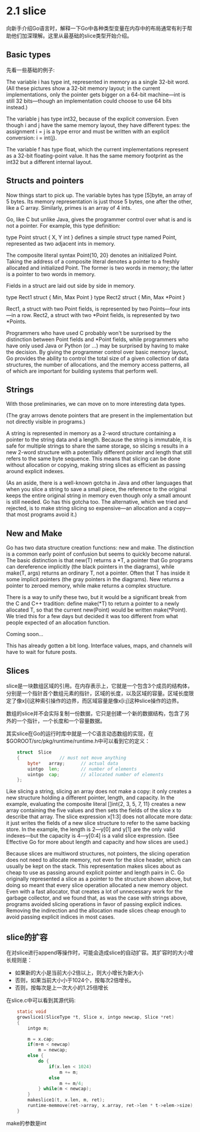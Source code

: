 # 2.1 slice
向新手介绍Go语言时，解释一下Go中各种类型变量在内存中的布局通常有利于帮助他们加深理解。这里从最基础的slice类型开始介绍。

## Basic types

先看一些基础的例子:

The variable i has type int, represented in memory as a single 32-bit word. (All these pictures show a 32-bit memory layout; in the current implementations, only the pointer gets bigger on a 64-bit machine—int is still 32 bits—though an implementation could choose to use 64 bits instead.)

The variable j has type int32, because of the explicit conversion. Even though i and j have the same memory layout, they have different types: the assignment i = j is a type error and must be written with an explicit conversion: i = int(j).

The variable f has type float, which the current implementations represent as a 32-bit floating-point value. It has the same memory footprint as the int32 but a different internal layout.

## Structs and pointers

Now things start to pick up. The variable bytes has type [5]byte, an array of 5 bytes. Its memory representation is just those 5 bytes, one after the other, like a C array. Similarly, primes is an array of 4 ints.

Go, like C but unlike Java, gives the programmer control over what is and is not a pointer. For example, this type definition:

type Point struct { X, Y int }
defines a simple struct type named Point, represented as two adjacent ints in memory.


The composite literal syntax Point{10, 20} denotes an initialized Point. Taking the address of a composite literal denotes a pointer to a freshly allocated and initialized Point. The former is two words in memory; the latter is a pointer to two words in memory.

Fields in a struct are laid out side by side in memory.

type Rect1 struct { Min, Max Point }
type Rect2 struct { Min, Max *Point }

Rect1, a struct with two Point fields, is represented by two Points—four ints—in a row. Rect2, a struct with two *Point fields, is represented by two *Points.

Programmers who have used C probably won't be surprised by the distinction between Point fields and *Point fields, while programmers who have only used Java or Python (or ...) may be surprised by having to make the decision. By giving the programmer control over basic memory layout, Go provides the ability to control the total size of a given collection of data structures, the number of allocations, and the memory access patterns, all of which are important for building systems that perform well.


## Strings

With those preliminaries, we can move on to more interesting data types.


(The gray arrows denote pointers that are present in the implementation but not directly visible in programs.)

A string is represented in memory as a 2-word structure containing a pointer to the string data and a length. Because the string is immutable, it is safe for multiple strings to share the same storage, so slicing s results in a new 2-word structure with a potentially different pointer and length that still refers to the same byte sequence. This means that slicing can be done without allocation or copying, making string slices as efficient as passing around explicit indexes.

(As an aside, there is a well-known gotcha in Java and other languages that when you slice a string to save a small piece, the reference to the original keeps the entire original string in memory even though only a small amount is still needed. Go has this gotcha too. The alternative, which we tried and rejected, is to make string slicing so expensive—an allocation and a copy—that most programs avoid it.)


## New and Make

Go has two data structure creation functions: new and make. The distinction is a common early point of confusion but seems to quickly become natural. The basic distinction is that new(T) returns a *T, a pointer that Go programs can dereference implicitly (the black pointers in the diagrams), while make(T, args) returns an ordinary T, not a pointer. Often that T has inside it some implicit pointers (the gray pointers in the diagrams). New returns a pointer to zeroed memory, while make returns a complex structure.


There is a way to unify these two, but it would be a significant break from the C and C++ tradition: define make(*T) to return a pointer to a newly allocated T, so that the current new(Point) would be written make(*Point). We tried this for a few days but decided it was too different from what people expected of an allocation function.

Coming soon...

This has already gotten a bit long. Interface values, maps, and channels will have to wait for future posts.

## Slices

slice是一块数组区域的引用。在内存表示上，它就是一个包含3个成员的结构体，分别是一个指针首个数组元素的指针，区域的长度，以及区域的容量。区域长度限定了像x[i]这种索引操作的边界，而区域容量是像x[i:j]这种slice操作的边界。

数组的slice并不会实际复制一份数据，它只是创建一个新的数据结构，包含了另外的一个指针，一个长度和一个容量数据。

其实slice在Go的运行时库中就是一个C语言动态数组的实现，在$GOROOT/src/pkg/runtime/runtime.h中可以看到它的定义：

```go
	struct	Slice
	{				// must not move anything
		byte*	array;		// actual data
		uintgo	len;		// number of elements
		uintgo	cap;		// allocated number of elements
	};
```

Like slicing a string, slicing an array does not make a copy: it only creates a new structure holding a different pointer, length, and capacity. In the example, evaluating the composite literal []int{2, 3, 5, 7, 11} creates a new array containing the five values and then sets the fields of the slice x to describe that array. The slice expression x[1:3] does not allocate more data: it just writes the fields of a new slice structure to refer to the same backing store. In the example, the length is 2—y[0] and y[1] are the only valid indexes—but the capacity is 4—y[0:4] is a valid slice expression. (See Effective Go for more about length and capacity and how slices are used.)

Because slices are multiword structures, not pointers, the slicing operation does not need to allocate memory, not even for the slice header, which can usually be kept on the stack. This representation makes slices about as cheap to use as passing around explicit pointer and length pairs in C. Go originally represented a slice as a pointer to the structure shown above, but doing so meant that every slice operation allocated a new memory object. Even with a fast allocator, that creates a lot of unnecessary work for the garbage collector, and we found that, as was the case with strings above, programs avoided slicing operations in favor of passing explicit indices. Removing the indirection and the allocation made slices cheap enough to avoid passing explicit indices in most cases.

## slice的扩容
在对slice进行append等操作时，可能会造成slice的自动扩容。其扩容时的大小增长规则是：

- 如果新的大小是当前大小2倍以上，则大小增长为新大小
- 否则，如果当前大小小于1024个，按每次2倍增长。
- 否则，按每次是上一次大小的1.25倍增长

在slice.c中可以看到其源代码:

```c
	static void
	growslice1(SliceType *t, Slice x, intgo newcap, Slice *ret)
	{
		intgo m;

		m = x.cap;
		if(m+m < newcap)
			m = newcap;
		else {
			do {
				if(x.len < 1024)
					m += m;
				else
					m += m/4;
			} while(m < newcap);
		}
		makeslice1(t, x.len, m, ret);
		runtime·memmove(ret->array, x.array, ret->len * t->elem->size);
	}
```

make的参数是int

